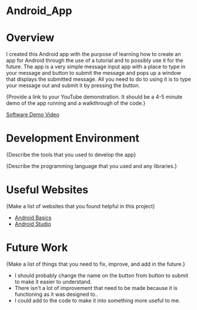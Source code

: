 # Android_App

# Overview

I created this Android app with the purpose of learning how to create an app for Android through the use of a tutorial and to possibly use it for the future. The app is a very simple message input app with a place to type in your message and button to submit the message and pops up a window that displays the submitted message. All you need to do to using it is to type your message out and submit it by pressing the button.



{Provide a link to your YouTube demonstration.  It should be a 4-5 minute demo of the app running and a walkthrough of the code.}

[Software Demo Video](http://youtube.link.goes.here)

# Development Environment

{Describe the tools that you used to develop the app}

{Describe the programming language that you used and any libraries.}

# Useful Websites

{Make a list of websites that you found helpful in this project}
* [Android Basics](https://developer.android.com/training/basics/firstapp)
* [Android Studio](https://developer.android.com/studio)

# Future Work

{Make a list of things that you need to fix, improve, and add in the future.}
* I should probably change the name on the button from button to submit to make it easier to understand.
* There isn't a lot of improvement that need to be made because it is functioning as it was designed to..
* I could add to the code to make it into something more useful to me.